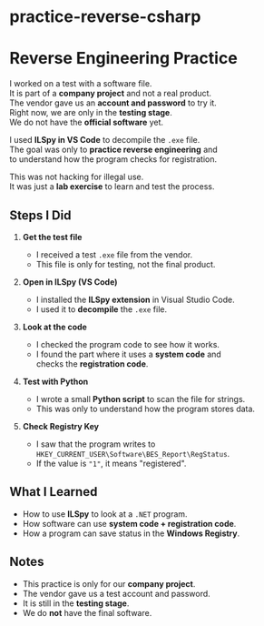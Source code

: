 # practice-reverse-csharp

# Reverse Engineering Practice 
I worked on a test with a software file.  
It is part of a **company project** and not a real product.  
The vendor gave us an **account and password** to try it.  
Right now, we are only in the **testing stage**.  
We do not have the **official software** yet.

I used **ILSpy in VS Code** to decompile the `.exe` file.  
The goal was only to **practice reverse engineering** and  
to understand how the program checks for registration.  

This was not hacking for illegal use.  
It was just a **lab exercise** to learn and test the process.  

## Steps I Did

1. **Get the test file**  
   - I received a test `.exe` file from the vendor.  
   - This file is only for testing, not the final product.  

2. **Open in ILSpy (VS Code)**  
   - I installed the **ILSpy extension** in Visual Studio Code.  
   - I used it to **decompile** the `.exe` file.  

3. **Look at the code**  
   - I checked the program code to see how it works.  
   - I found the part where it uses a **system code** and  
     checks the **registration code**.  

4. **Test with Python**  
   - I wrote a small **Python script** to scan the file for strings.  
   - This was only to understand how the program stores data.  

5. **Check Registry Key**  
   - I saw that the program writes to  
     `HKEY_CURRENT_USER\Software\BES_Report\RegStatus`.  
   - If the value is `"1"`, it means "registered".
## What I Learned
- How to use **ILSpy** to look at a `.NET` program.  
- How software can use **system code + registration code**.  
- How a program can save status in the **Windows Registry**.  
## Notes
- This practice is only for our **company project**.  
- The vendor gave us a test account and password.  
- It is still in the **testing stage**.  
- We do **not** have the final software.  
